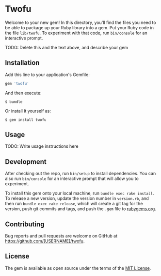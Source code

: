 # Twofu

Welcome to your new gem! In this directory, you'll find the files you need to be able to package up your Ruby library into a gem. Put your Ruby code in the file `lib/twofu`. To experiment with that code, run `bin/console` for an interactive prompt.

TODO: Delete this and the text above, and describe your gem

## Installation

Add this line to your application's Gemfile:

```ruby
gem 'twofu'
```

And then execute:

    $ bundle

Or install it yourself as:

    $ gem install twofu

## Usage

TODO: Write usage instructions here

## Development

After checking out the repo, run `bin/setup` to install dependencies. You can also run `bin/console` for an interactive prompt that will allow you to experiment.

To install this gem onto your local machine, run `bundle exec rake install`. To release a new version, update the version number in `version.rb`, and then run `bundle exec rake release`, which will create a git tag for the version, push git commits and tags, and push the `.gem` file to [rubygems.org](https://rubygems.org).

## Contributing

Bug reports and pull requests are welcome on GitHub at https://github.com/[USERNAME]/twofu.


## License

The gem is available as open source under the terms of the [MIT License](http://opensource.org/licenses/MIT).

